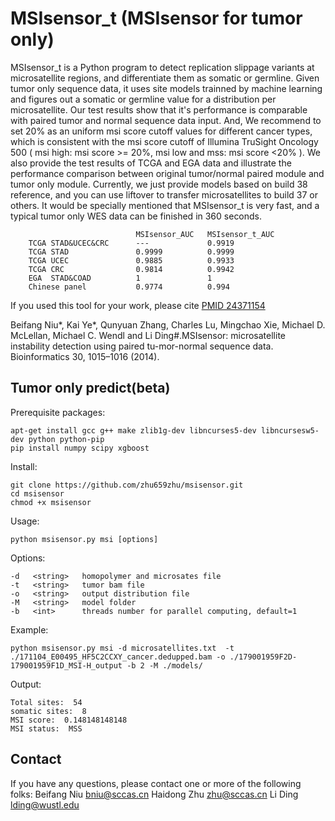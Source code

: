 MSIsensor_t (MSIsensor for tumor only)
===========
MSIsensor_t is a Python program to detect replication slippage variants at microsatellite regions, and differentiate them as somatic or germline. Given tumor only sequence data, it uses site models trainned by machine learning and figures out a somatic or germline value for a distribution per microsatellite. Our test results show that it's performance is comparable with paired tumor and normal sequence data input. And, We recommend to set 20% as an uniform msi score cutoff values for different cancer types, which is consistent with the msi score cutoff of Illumina TruSight Oncology 500 ( msi high: msi score >= 20%, msi low and mss: msi score <20% ). We also provide the test results of TCGA and EGA data and illustrate the performance comparison between original tumor/normal paired module and tumor only module. Currently, we just provide models based on build 38 reference, and you can use liftover to transfer microsatellites to build 37 or others. It would be specially mentioned that MSIsensor_t is very fast, and a typical tumor only WES data can be finished in 360 seconds. 
        
                                MSIsensor_AUC   MSIsensor_t_AUC 
        TCGA STAD&UCEC&CRC      ---             0.9919
        TCGA STAD               0.9999          0.9999      
        TCGA UCEC               0.9885          0.9933
        TCGA CRC                0.9814          0.9942
        EGA  STAD&COAD          1               1
        Chinese panel           0.9774          0.994


If you used this tool for your work, please cite [PMID 24371154](https://www.ncbi.nlm.nih.gov/pubmed/24371154)

Beifang Niu*, Kai Ye*, Qunyuan Zhang, Charles Lu, Mingchao Xie, Michael D. McLellan, Michael C. Wendl and Li Ding#.MSIsensor: microsatellite instability detection using paired tu-mor-normal sequence data. Bioinformatics 30, 1015–1016 (2014).

Tumor only predict(beta)
-------
Prerequisite packages:

    apt-get install gcc g++ make zlib1g-dev libncurses5-dev libncursesw5-dev python python-pip
    pip install numpy scipy xgboost

Install:

    git clone https://github.com/zhu659zhu/msisensor.git
    cd msisensor
    chmod +x msisensor

Usage:

    python msisensor.py msi [options]

Options:

    -d   <string>   homopolymer and microsates file
    -t   <string>   tumor bam file
    -o   <string>   output distribution file
    -M   <string>   model folder
    -b   <int>      threads number for parallel computing, default=1

Example:

    python msisensor.py msi -d microsatellites.txt  -t ./171104_E00495_HF5C2CCXY_cancer.dedupped.bam -o ./179001959F2D-179001959F1D_MSI-H_output -b 2 -M ./models/

Output:

    Total sites:  54
    somatic sites:  8
    MSI score:  0.148148148148
    MSI status:  MSS

Contact
-------
If you have any questions, please contact one or more of the following folks:
Beifang Niu <bniu@sccas.cn>
Haidong Zhu <zhu@sccas.cn>
Li Ding <lding@wustl.edu>

